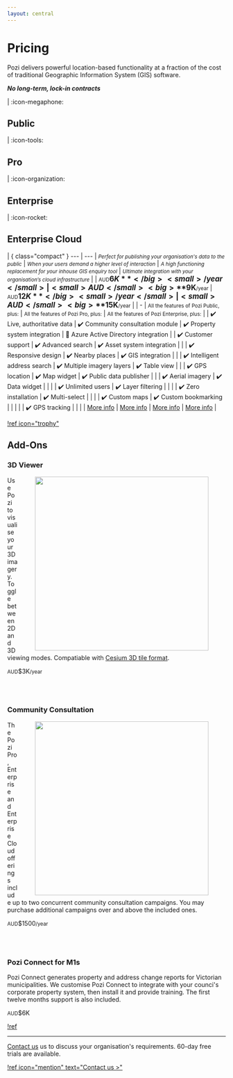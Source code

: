 ```yaml
---
layout: central
---
```


# Pricing

Pozi delivers powerful location-based functionality at a fraction of the cost of traditional Geographic Information System (GIS) software.

***No long-term, lock-in contracts***

| :icon-megaphone: <h2>Public</h2> | :icon-tools: <h2>Pro</h2> | :icon-organization: <h2>Enterprise</h2> | :icon-rocket: <h2>Enterprise Cloud</h2> | { class="compact" }
---    | ---
| <small>*Perfect for publishing your organisation's data to the public*</small> | <small>*When your users demand a higher level of interaction*</small> | <small>*A high functioning replacement for your inhouse GIS enquiry tool*</small> | <small>*Ultimate integration with your organisation’s cloud infrastructure*</small> |
| <small>AUD</small><big>**$6K**</big><small>/year</small> | <small>AUD</small><big>**$9K**</big><small>/year</small> | <small>AUD</small><big>**$12K**</big><small>/year</small> | <small>AUD</small><big>**$15K**</big><small>/year</small> |
| - | <small>All the features of Pozi Public, plus:</small> | <small>All the features of Pozi Pro, plus:</small> | <small>All the features of Pozi Enterprise, plus:</small> |
| ✔️ Live, authoritative data | ✔️ Community consultation module | ✔️ Property system integration | 🚀 Azure Active Directory integration |
| ✔️ Customer support | ✔️ Advanced search | ✔️ Asset system integration |  |
| ✔️ Responsive design | ✔️ Nearby places | ✔️ GIS integration |  |
| ✔️ Intelligent address search | ✔️ Multiple imagery layers | ✔️ Table view |  |
| ✔️ GPS location | ✔️ Map widget | ✔️ Public data publisher |  |
| ✔️ Aerial imagery | ✔️ Data widget |  |  |
| ✔️ Unlimited users | ✔️ Layer filtering |  |  |
| ✔️ Zero installation | ✔️ Multi-select |  |  |
| ✔️ Custom maps | ✔️ Custom bookmarking |  |  |
| | ✔️ GPS tracking |  |  |
| [More info](/features/#pozi-public) | [More info](/features/#pozi-pro) | [More info](/features/#pozi-enterprise) | [More info](/features/#pozi-enterprise-cloud) |

[!ref icon="trophy"](/upgrade/)

## Add-Ons

### 3D Viewer

<img src="/PoziWebsite/static/img/tweet-gallery/3d-poc.jpg" alt="" style="float:right;width:400px;margin:0px 40px;">

Use Pozi to visualise your 3D imagery. Toggle between 2D and 3D viewing modes. Compatiable with [Cesium 3D tile format](https://cesium.com/why-cesium/3d-tiles/).

<small>AUD</small>$3K<small>/year</small>

<br clear="all" />
<br/>

### Community Consultation

<img src="/PoziWebsite/static/img/tweet-gallery/horsham_corellas_wrap_up.png" alt="" style="float:right;width:400px;margin:0px 40px;">

The Pozi Pro, Enterprise and Enterprise Cloud offerings include up to two concurrent community consultation campaigns. You may purchase additional campaigns over and above the included ones.

<small>AUD</small>$1500<small>/year</small>

<br clear="all" />
<br/>

### Pozi Connect for M1s

Pozi Connect generates property and address change reports for Victorian municipalities. We customise Pozi Connect to integrate with your counci's corporate property system, then install it and provide training. The first twelve months support is also included.

<small>AUD</small>$6K

[!ref](/pozi-connect/m1s/)

---

[Contact us](/contact/) us to discuss your organisation's requirements. 60-day free trials are available.

[!ref icon="mention" text="Contact us >"](/contact/)
